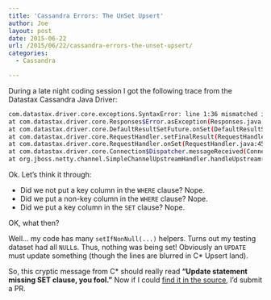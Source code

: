 ```yaml
---
title: 'Cassandra Errors: The UnSet Upsert'
author: Joe
layout: post
date: 2015-06-22
url: /2015/06/22/cassandra-errors-the-unset-upsert/
categories:
  - Cassandra

---
```

During a late night coding session I got the following trace from the Datastax Cassandra Java Driver:

```bash
com.datastax.driver.core.exceptions.SyntaxError: line 1:36 mismatched input 'WHERE' expecting K_SET (UPDATE my_table [WHERE] id...)
at com.datastax.driver.core.Responses$Error.asException(Responses.java:101) ~[cassandra-driver-core-2.1.5.jar:na]
at com.datastax.driver.core.DefaultResultSetFuture.onSet(DefaultResultSetFuture.java:140) ~[cassandra-driver-core-2.1.5.jar:na]
at com.datastax.driver.core.RequestHandler.setFinalResult(RequestHandler.java:293) ~[cassandra-driver-core-2.1.5.jar:na]
at com.datastax.driver.core.RequestHandler.onSet(RequestHandler.java:455) ~[cassandra-driver-core-2.1.5.jar:na]
at com.datastax.driver.core.Connection$Dispatcher.messageReceived(Connection.java:734) ~[cassandra-driver-core-2.1.5.jar:na]
at org.jboss.netty.channel.SimpleChannelUpstreamHandler.handleUpstream(SimpleChannelUpstreamHandler.java:70) ~[netty-3.10.1.Final.jar:na]
```

Ok. Let&#8217;s think it through:

* Did we not put a key column in the `WHERE` clause? Nope. 
* Did we put a non-key column in the `WHERE` clause? Nope. 
* Did we put a key column in the `SET` clause? Nope. 

OK, what then?

Well&#8230; my code has many `setIfNonNull(...)` helpers. Turns out my testing dataset had all `NULL`s. Thus, nothing was being set! Obviously an `UPDATE` must update something (though the lines are blurred in C* Upsert land).

So, this cryptic message from C* should really read **&#8220;Update statement missing SET clause, you fool.&#8221;** Now if I could <a href="https://github.com/apache/cassandra/search?utf8=%E2%9C%93&q=mismatched" target="_blank">find it in the source</a>, I&#8217;d submit a PR.

&nbsp;